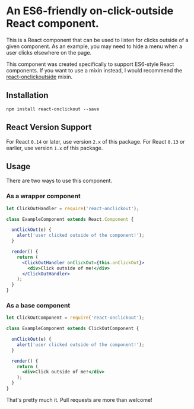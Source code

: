 # An ES6-friendly on-click-outside React component.

This is a React component that can be used to listen for clicks outside of a given component.  As an example, you may need to hide a menu when a user clicks elsewhere on the page.

This component was created specifically to support ES6-style React components.  If you want to use a mixin instead, I would recommend the [react-onclickoutside](https://github.com/Pomax/react-onclickoutside) mixin.

## Installation

```
npm install react-onclickout --save
```

## React Version Support

For React `0.14` or later, use version `2.x` of this package.  For React `0.13` or earlier, use version `1.x` of this package.

## Usage

There are two ways to use this component.

### As a wrapper component

```jsx
let ClickOutHandler = require('react-onclickout');

class ExampleComponent extends React.Component {

  onClickOut(e) {
    alert('user clicked outside of the component!');
  }

  render() {
    return (
      <ClickOutHandler onClickOut={this.onClickOut}>
        <div>Click outside of me!</div>
      </ClickOutHandler>
    );
  }
}
```

### As a base component

```jsx
let ClickOutComponent = require('react-onclickout');

class ExampleComponent extends ClickOutComponent {

  onClickOut(e) {
    alert('user clicked outside of the component!');
  }

  render() {
    return (
      <div>Click outside of me!</div>
    );
  }
}
```

That's pretty much it.  Pull requests are more than welcome!
